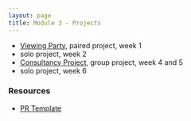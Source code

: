 ```yaml
---
layout: page
title: Module 3 - Projects
---
```


*  [Viewing Party](./viewing_party_lite), paired project, week 1
*  solo project, week 2
* [Consultancy Project](./consultancy), group project, week 4 and 5
*  solo project, week 6


### Resources
- [PR Template](./pr_template)
